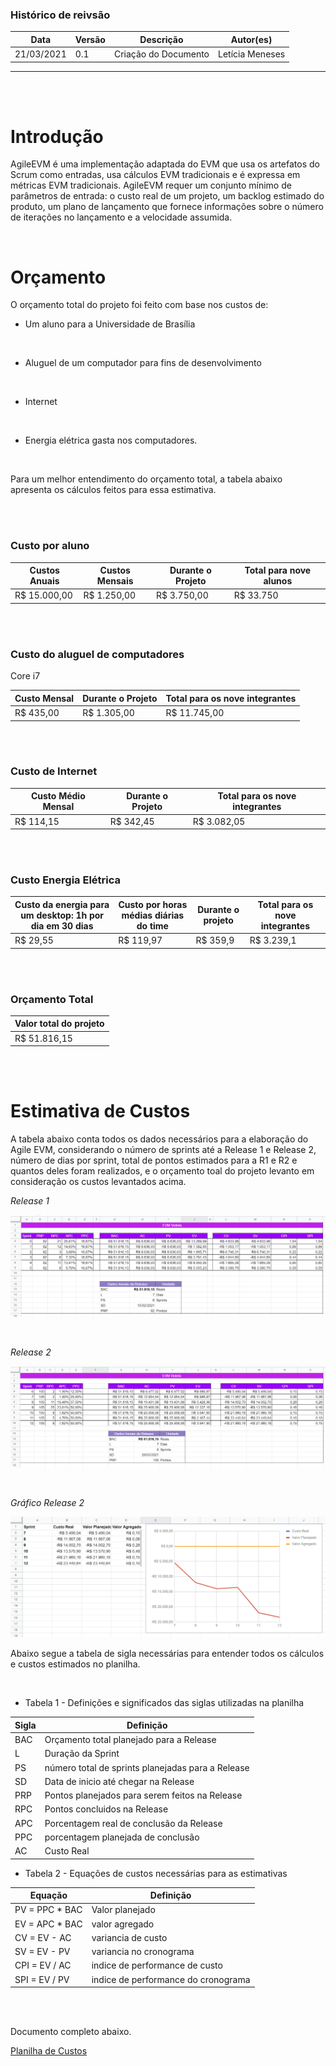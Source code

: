 ### Histórico de reivsão

| Data | Versão | Descrição | Autor(es)|
| -----|--------|-----------|-----------|
| 21/03/2021| 0.1 | Criação do Documento| Letícia Meneses|

----

<br/>
<br/>

# Introdução
AgileEVM é uma implementação adaptada do EVM que usa os artefatos do Scrum como entradas, usa cálculos EVM tradicionais e é expressa em métricas EVM tradicionais. AgileEVM requer um conjunto mínimo de parâmetros de entrada: o custo real de um projeto, um backlog estimado do produto, um plano de lançamento que fornece informações sobre o número de iterações no lançamento e a velocidade assumida.

<br/>

# Orçamento

O orçamento total do projeto foi feito com base nos custos de:
<br/>

- Um aluno para a Universidade de Brasília
<br/>

- Aluguel de um computador para fins de desenvolvimento
<br/>

- Internet
<br/>

- Energia elétrica gasta nos computadores.
<br/>

Para um melhor entendimento do orçamento total, a tabela abaixo apresenta os cálculos feitos para essa estimativa.

<br/>
<br/>

### Custo por aluno

| Custos Anuais | Custos Mensais | Durante o Projeto | Total para nove alunos|
| ------ |------| ------| ------|
| R$ 15.000,00 | R$ 1.250,00 | R$ 3.750,00 | R$ 33.750 |

<br/>
<br/>

### Custo do aluguel de computadores

Core i7

| Custo Mensal | Durante o Projeto | Total para os nove integrantes |
| -----| -----| -----|
| R$ 435,00 | R$ 1.305,00 | R$ 11.745,00|

<br/>
<br/>

### Custo de Internet

| Custo Médio Mensal | Durante o Projeto | Total para os nove integrantes |
| --- | --- | ---- | 
| R$ 114,15 | R$ 342,45 | R$ 3.082,05 |

<br/>
<br/>

### Custo Energia Elétrica

| Custo da energia para um desktop: 1h por dia em 30 dias | Custo por horas médias diárias do time | Durante o projeto | Total para os nove integrantes |
| ---- | ---- | ---- |----|
| R$ 29,55 | R$ 119,97 | R$ 359,9 | R$ 3.239,1 |

<br/>
<br/>

### Orçamento Total


| Valor total do projeto|
|----|
|R$ 51.816,15|


<br/>

<br/>


# Estimativa de Custos

A tabela abaixo conta todos os dados necessários para a elaboração do Agile EVM, considerando o número de sprints até a Release 1 e Release 2, número de dias por sprint, total de pontos estimados para a R1 e R2 e quantos deles foram realizados, e o orçamento toal do projeto levanto em consideração os custos levantados acima.

*Release 1*
<br>

![Agile-EVM](../../img/agile-evm-R1.png)

<br>

*Release 2*

![Agile-EVM](../../img/agile-evm-R2.png)

<br>

*Gráfico Release 2*
<br>

![Agile-EVM](../../img/agile-evm-graficoR2.png)


Abaixo segue a tabela de sigla necessárias para entender todos os cálculos e custos estimados no planilha.

<br/>

- Tabela 1 - Definições e significados das siglas utilizadas na planilha

| Sigla | Definição |
| ----| ----|
| BAC | Orçamento total planejado para a Release |
| L | Duração da Sprint |
| PS | número total de sprints planejadas para a Release |
| SD | Data de inicio até chegar na Release |
| PRP | Pontos planejados para serem feitos na Release |
| RPC  | Pontos concluidos na Release |
| APC | Porcentagem real de conclusão da Release |
| PPC | porcentagem planejada de conclusão |
| AC | Custo Real | 

- Tabela 2 - Equações de custos necessárias para as estimativas

| Equação | Definição |
| ---- | ---- |
| PV =  PPC * BAC | Valor planejado |
| EV = APC * BAC | valor agregado |
| CV = EV - AC | variancia de custo |
| SV = EV - PV | variancia no cronograma |
| CPI = EV / AC | indice de performance de custo |
| SPI = EV / PV |  indice de performance do cronograma|

<br/>
<br/>

Documento completo abaixo.

[Planilha de Custos](https://docs.google.com/spreadsheets/d/1dYj-PZHi0ITBZ-VZQra5kFcyRHdJVlNIjEtJWjNQENE/edit#gid=653381577)
